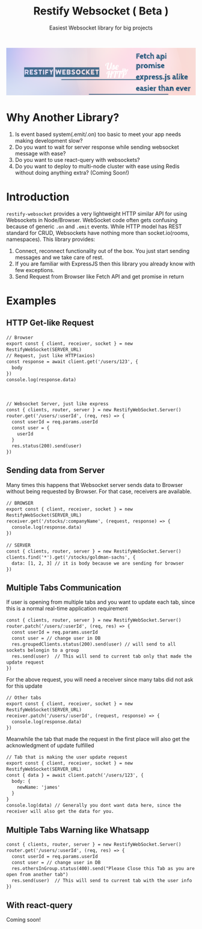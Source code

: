 <h1 align="center">Restify Websocket ( Beta )</h1>
<p align="center">Easiest Websocket library for big projects</p>
<p>&nbsp;</p>

![alt text](docs/banner.png)

# Why Another Library?

1. Is event based system(.emit/.on) too basic to meet your app needs making development slow?
1. Do you want to wait for server response while sending websocket message with ease?
1. Do you want to use react-query with websockets?
1. Do you want to deploy to multi-node cluster with ease using Redis without doing anything extra? (Coming Soon!)

# Introduction

`restify-websocket` provides a very lightweight HTTP similar API for using Websockets in Node/Browser. WebSocket code often gets confusing because of generic `.on` and `.emit` events. While HTTP model has REST standard for CRUD, Websockets have nothing more than socket.io(rooms, namespaces). This library provides:

1. Connect, reconnect functionality out of the box. You just start sending messages and we take care of rest.
1. If you are familiar with ExpressJS then this library you already know with few exceptions.
1. Send Request from Browser like Fetch API and get promise in return

# Examples

## HTTP Get-like Request

    // Browser
    export const { client, receiver, socket } = new RestifyWebSocket(SERVER_URL)
    // Request, just like HTTP(axios)
    const response = await client.get('/users/123', {
      body
    })
    console.log(response.data)



    // Websocket Server, just like express
    const { clients, router, server } = new RestifyWebSocket.Server()
    router.get('/users/:userId', (req, res) => {
      const userId = req.params.userId
      const user = {
        userId
      }
      res.status(200).send(user)
    })

## Sending data from Server

Many times this happens that Websocket server sends data to Browser without being requested by Browser. For that case, receivers are available.

    // BROWSER
    export const { client, receiver, socket } = new RestifyWebSocket(SERVER_URL)
    receiver.get('/stocks/:companyName', (request, response) => {
      console.log(response.data)
    })

    // SERVER
    const { clients, router, server } = new RestifyWebSocket.Server()
    clients.find('*').get('/stocks/goldman-sachs', {
      data: [1, 2, 3] // it is body because we are sending for browser
    })

## Multiple Tabs Communication

If user is opening from multiple tabs and you want to update each tab, since this is a normal real-time application requirement

    const { clients, router, server } = new RestifyWebSocket.Server()
    router.patch('/users/:userId', (req, res) => {
      const userId = req.params.userId
      const user = // change user in DB
      res.groupedClients.status(200).send(user) // will send to all sockets belongin to a group
      res.send(user)  // This will send to current tab only that made the update request
    })

For the above request, you will need a receiver since many tabs did not ask for this update

    // Other tabs
    export const { client, receiver, socket } = new RestifyWebSocket(SERVER_URL)
    receiver.patch('/users/:userId', (request, response) => {
      console.log(response.data)
    })

Meanwhile the tab that made the request in the first place will also get the acknowledgment of update fulfilled

    // Tab that is making the user update request
    export const { client, receiver, socket } = new RestifyWebSocket(SERVER_URL)
    const { data } = await client.patch('/users/123', {
      body: {
        newName: 'james'
      }
    }
    console.log(data) // Generally you dont want data here, since the receiver will also get the data for you.

## Multiple Tabs Warning like Whatsapp

    const { clients, router, server } = new RestifyWebSocket.Server()
    router.get('/users/:userId', (req, res) => {
      const userId = req.params.userId
      const user = // change user in DB
      res.othersInGroup.status(400).send("Please Close this Tab as you are open from another tab")
      res.send(user)  // This will send to current tab with the user info
    })

## With react-query

Coming soon!
